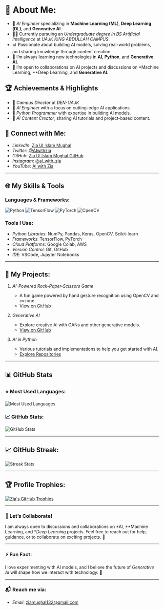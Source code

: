 # 💫 About Me:
- 🔬 *AI Engineer* specializing in **Machine Learning (ML)**, **Deep Learning (DL)**, and **Generative AI**.
- 🧑‍🎓 Currently pursuing an *Undergraduate degree in BS Artificial Intelligence* at *UAJK KING ABDULLAH CAMPUS*.
- 📊 Passionate about building AI models, solving real-world problems, and sharing knowledge through content creation.
- 🌱 I’m always learning new technologies in **AI**, **Python**, and **Generative AI**.
- 🤝 I’m open to collaborations on AI projects and discussions on *Machine Learning, **Deep Learning, and **Generative AI**.

## 🏆 Achievements & Highlights
- 🏅 *Campus Director* at *DEN-UAJK*
- 🌟 *AI Engineer* with a focus on cutting-edge AI applications.
- 🐍 *Python Programmer* with expertise in building AI models.
- 🎥 *AI Content Creator*, sharing AI tutorials and project-based content.


## 🎯 Connect with Me:
- *LinkedIn*: [Zia Ul Islam Mughal](https://www.linkedin.com/in/ziaulislammughal)
- *Twitter*: [@AIwithzia](https://twitter.com/AIwithzia)
- *GitHub*: [Zia Ul Islam Mughal GitHub](https://github.com/ziaulislammughal)
- *Instagram*: [@ai_with_zia](https://www.instagram.com/ai_with_zia)
- *YouTube*: [AI with Zia](https://www.youtube.com/@AIwithzia)

---

## 🌐 My Skills & Tools
### Languages & Frameworks:
![Python](https://img.shields.io/badge/Python-3.8%20-%231573B6?logo=python&logoColor=white) 
![TensorFlow](https://img.shields.io/badge/TensorFlow-2.0%20-%23FF6F00?logo=tensorflow&logoColor=white) 
![PyTorch](https://img.shields.io/badge/PyTorch-1.12%20-%23EE4C2C?logo=pytorch&logoColor=white)
![OpenCV](https://img.shields.io/badge/OpenCV%20-%23AA0000?logo=opencv&logoColor=white)

### Tools I Use:
- *Python Libraries*: NumPy, Pandas, Keras, OpenCV, Scikit-learn
- *Frameworks*: TensorFlow, PyTorch
- *Cloud Platforms*: Google Colab, AWS
- *Version Control*: Git, GitHub
- *IDE*: VSCode, Jupyter Notebooks

---

## 🚀 My Projects:
1. *AI-Powered Rock-Paper-Scissors Game*  
   - A fun game powered by hand gesture recognition using OpenCV and cvzone.
   - [View on GitHub](https://github.com/ziaulislammughal/AI-Powered-Rock-Paper-Scissor-Game)

2. *Generative AI*  
   - Explore creative AI with GANs and other generative models.
   - [View on GitHub](https://github.com/ziaulislammughal/Generative_AI)

3. *AI in Python*  
   - Various tutorials and implementations to help you get started with AI.
   - [Explore Repositories](https://github.com/ziaulislammughal?tab=repositories)

---

## 📊 GitHub Stats

### ⭐ Most Used Languages:
![Most Used Languages](https://github-readme-stats.vercel.app/api/top-langs/?username=ziaulislammughal&layout=compact&theme=transparent)

### 📈 GitHub Stats:
![GitHub Stats](https://github-readme-stats.vercel.app/api?username=ziaulislammughal&show_icons=true&locale=en&theme=transparent)

---

## 📈 GitHub Streak:
![Streak Stats](https://github-readme-streak-stats.herokuapp.com/?user=ziaulislammughal&theme=transparent)

---

## 🏆 Profile Trophies:
[![Zia's GitHub Trophies](https://github-profile-trophy.vercel.app/?username=ziaulislammughal&theme=radical&margin-w=15&margin-h=15)](https://github.com/ziaulislammughal)

---

### 💬 Let’s Collaborate!
I am always open to discussions and collaborations on *AI, **Machine Learning, and **Deep Learning* projects. Feel free to reach out for help, guidance, or to collaborate on exciting projects. 🚀

---

### ⚡ Fun Fact:
I love experimenting with AI models, and I believe the future of *Generative AI* will shape how we interact with technology. 🔮

---

### 📬 Reach me via:
- *Email*: [ziamughal132@gmail.com](mailto:ziamughal132@gmail.com)
